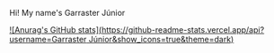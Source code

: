 Hi! My name's Garraster Júnior

[![Anurag's GitHub stats](https://github-readme-stats.vercel.app/api?username=Garraster Júnior&show_icons=true&theme=dark)](https://github.com/anuraghazra/github-readme-stats)
